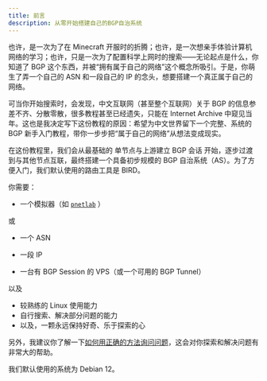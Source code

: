 ```yaml
---
title: 前言
description: 从零开始搭建自己的BGP自治系统
---
```


也许，是一次为了在 Minecraft 开服时的折腾；也许，是一次想亲手体验计算机网络的学习；也许，只是一次为了配置科学上网时的搜索——无论起点是什么，你知道了 BGP 这个东西，并被“拥有属于自己的网络”这个概念所吸引。于是，你萌生了弄一个自己的 ASN 和一段自己的 IP 的念头，想要搭建一个真正属于自己的网络。

可当你开始搜索时，会发现，中文互联网（甚至整个互联网）关于 BGP 的信息参差不齐、分散零散，很多教程甚至已经遗失，只能在 Internet Archive 中窥见当年。这也是我决定写下这份教程的原因：希望为中文世界留下一个完整、系统的 BGP 新手入门教程，带你一步步把“属于自己的网络”从想法变成现实。

在这份教程里，我们会从最基础的 单节点与上游建立 BGP 会话 开始，逐步过渡到与其他节点互联，最终搭建一个具备初步规模的 BGP 自治系统（AS）。为了方便入门，我们默认使用的路由工具是 BIRD。

你需要：

- 一个模拟器（如 [`pnetlab`](https://pnetlab.com/pages/main) ）

或

- 一个 ASN

- 一段 IP

- 一台有 BGP Session 的 VPS（或一个可用的 BGP Tunnel）

以及

- 较熟练的 Linux 使用能力
- 自行搜索、解决部分问题的能力
- 以及，一颗永远保持好奇、乐于探索的心

另外，我建议你了解一下[如何用正确的方法询问问题](https://github.com/ryanhanwu/How-To-Ask-Questions-The-Smart-Way/blob/main/README-zh_CN.md)，这会对你探索和解决问题有非常大的帮助。

我们默认使用的系统为 Debian 12。
